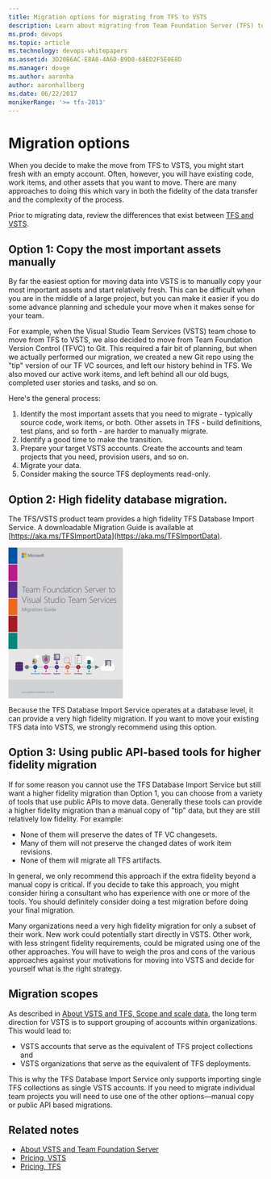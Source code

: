 ```yaml
---
title: Migration options for migrating from TFS to VSTS
description: Learn about migrating from Team Foundation Server (TFS) to Visual Studio Team Services (VSTS)
ms.prod: devops
ms.topic: article
ms.technology: devops-whitepapers
ms.assetid: 3D20B6AC-E8A8-4A6D-B9D8-68ED2F5E0E8D
ms.manager: douge
ms.author: aaronha
author: aaronhallberg
ms.date: 06/22/2017
monikerRange: '>= tfs-2013'
---
```



# Migration options

When you decide to make the move from TFS to VSTS, you might start fresh with an empty account. Often, however,
you will have existing code, work items, and other assets that you want to move. There are many approaches to doing this
which vary in both the fidelity of the data transfer and the complexity of the process.

Prior to migrating data, review the differences that exist between [TFS and VSTS](../user-guide/about-vsts-tfs.md).

## Option 1: Copy the most important assets manually

By far the easiest option for moving data into VSTS is to manually copy your most important assets and start relatively fresh. 
This can be difficult when you are in the middle of a large project, but you can make it easier if you do some advance planning
and schedule your move when it makes sense for your team.

For example, when the Visual Studio Team Services (VSTS) team chose to move from TFS to VSTS, we also decided to 
move from Team Foundation Version Control (TFVC) to Git. This required a fair bit of planning, but when we actually
performed our migration, we created a new Git repo using the "tip" version of our TF VC sources, and left our history
behind in TFS. We also moved our active work items, and left behind all our old bugs, completed user stories and tasks,
and so on.

Here's the general process:

1.	Identify the most important assets that you need to migrate - typically source code, work items, or both. Other assets in TFS - 
build definitions, test plans, and so forth - are harder to manually migrate. 
2.	Identify a good time to make the transition.
3.	Prepare your target VSTS accounts. Create the accounts and team projects that you need, provision users, and so on.
4.	Migrate your data.
5.	Consider making the source TFS deployments read-only. 

## Option 2: High fidelity database migration.

The TFS/VSTS product team provides a high fidelity TFS Database Import Service. A downloadable Migration
Guide is available at [https://aka.ms/TFSImportData](https://aka.ms/TFSImportData). 

<a href="https://aka.ms/TFSImportData">
<img alt="Migration Guide" src="_img\migration-import\VSTSMigrationGuideCover-227x300.png" align="middle" />
</a>

Because the TFS Database Import Service operates at a database level, it can provide a very high fidelity migration. 
If you want to move your existing TFS data into VSTS, we strongly recommend using this option.

## Option 3: Using public API-based tools for higher fidelity migration

If for some reason you cannot use the TFS Database Import Service but still want a higher fidelity migration than
Option 1, you can choose from a variety of tools that use public APIs to move data. Generally these tools can provide
a higher fidelity migration than a manual copy of "tip" data, but they are still relatively low fidelity. For example:

- None of them will preserve the dates of TF VC changesets.
- Many of them will not preserve the changed dates of work item revisions.
- None of them will migrate all TFS artifacts.

In general, we only recommend this approach if the extra fidelity beyond a manual copy is critical. If you decide to
take this approach, you might consider hiring a consultant who has experience with one or more of the tools. 
You should definitely consider doing a test migration before doing your final migration.

Many organizations need a very high fidelity migration for only a subset of their work. New work could 
potentially start directly in VSTS. Other work, with less stringent fidelity requirements, 
could be migrated using one of the other approaches. You will have to weigh the pros and cons of the 
various approaches against your motivations for moving into VSTS and decide for yourself what 
is the right strategy.

## Migration scopes

As described in [About VSTS and TFS, Scope and scale data](../user-guide/about-vsts-tfs.md#scope-scale-data), the long term 
direction for VSTS is to support grouping of accounts within organizations. This would lead to:   
- VSTS accounts that serve as the equivalent of TFS project collections and 
- VSTS organizations that serve as the equivalent of TFS deployments.  

This is why the TFS Database Import Service only supports 
importing single TFS collections as single VSTS accounts. If you need to migrate individual team projects you will need to use one of the other options&mdash;manual copy or public API 
based migrations.

## Related notes 
- [About VSTS and Team Foundation Server](../user-guide/about-vsts-tfs.md)  
- [Pricing, VSTS](https://visualstudio.microsoft.com/team-services/pricing/)
- [Pricing, TFS](https://visualstudio.microsoft.com/team-services/tfs-pricing/)

<!---
*(c) 2016 Microsoft Corporation. All rights reserved. This document is
provided "as-is." Information and views expressed in this document,
including URL and other Internet Web site references, may change without
notice. You bear the risk of using it.*

*This document does not provide you with any legal rights to any
intellectual property in any Microsoft product. You may copy and use
this document for your internal, reference purposes.*
--> 


